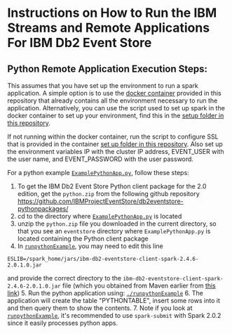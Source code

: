 # Instructions on How to Run the IBM Streams and Remote Applications For IBM Db2 Event Store

## Python Remote Application Execution Steps:

This assumes that you have set up the environment to run a spark application. A simple option is to use the [docker container](https://github.com/IBMProjectEventStore/db2eventstore-IoT-Analytics/blob/master/container) provided in this repository that already contains all the environment necessary to run the application. Alternatively, you can use the script used to set up spark in the docker container to set up your environment, find this in the [setup folder in this repository](https://github.com/IBMProjectEventStore/db2eventstore-IoT-Analytics/blob/master/container/setup/setup-spark.sh).

If not running within the docker container, run the script to configure SSL that is provided in the container [set up folder in this repository](https://github.com/IBMProjectEventStore/db2eventstore-IoT-Analytics/blob/master/container/setup/setup-ssl.sh). Also set up the environment variables IP with the cluster IP address, EVENT_USER with the user name, and EVENT_PASSWORD with the user password. 

For a python example [`ExamplePythonApp.py`](ExamplePythonApp.py), follow these steps:

1. To get the IBM Db2 Event Store Python client package for the 2.0 edition, get the `python.zip` from the following github repository https://github.com/IBMProjectEventStore/db2eventstore-pythonpackages/
2. cd to the directory where [`ExamplePythonApp.py`](ExamplePythonApp.py) is located
3. unzip the `python.zip` file you downloaded in the current directory, so that you see an `eventstore` directory where `ExamplePythonApp.py` is located containing the Python client package
4. In [`runpythonExample`](runpythonExample), you may need to edit this line
```
ESLIB=/spark_home/jars/ibm-db2-eventstore-client-spark-2.4.6-2.0.1.0.jar
```
and provide the correct directory to the `ibm-db2-eventstore-client-spark-2.4.6-2.0.1.0.jar` file (which you obtained from Maven earlier from [this link](https://mvnrepository.com/artifact/com.ibm.event/ibm-db2-eventstore-client-spark-2.4.6))
5. Run the python application using: [`./runpythonExample`](runpythonExample)
6. The application will create the table "PYTHONTABLE", insert some rows into it and then query them to show the contents.
7. Note if you look at [`runpythonExample`](runpythonExample), it's recommended to use `spark-submit` with Spark 2.0.2 since it easily processes python apps.


